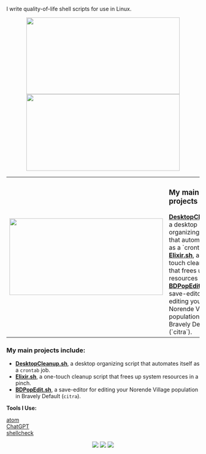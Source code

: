 I write quality-of-life shell scripts for use in Linux.
<div align=center><img height="200px" width="400px" src="https://github-readme-stats.vercel.app/api/top-langs/?username=ifgremlinthen&layout=compact&theme=vision-friendly-dark"/><img height="200px" width="400px" src="http://github-readme-streak-stats.herokuapp.com?user=ifgremlinthen&theme=merko&hide_border=true"/>
</div>

<table align=center><tr><td width=50%><img height="200px" width="400px" src="https://github-readme-stats.vercel.app/api/top-langs/?username=ifgremlinthen&layout=compact&theme=vision-friendly-dark"/></td><td width=50%><h3>My main projects include:</h3>
<b><a href="https://github.com/IfGremlinThen/DesktopCleanup.sh">DesktopCleanup.sh</a></b>, a desktop organizing script that automates itself as a `crontab` job.<break>
<b><a href="https://github.com/IfGremlinThen/Elixir.sh">Elixir.sh</a></b>, a one-touch cleanup script that frees up system resources in a pinch.<break>
<b><a href="https://github.com/IfGremlinThen/BDPopEdit.sh">BDPopEdit.sh</a></b>, a save-editor for editing your Norende Village population in Bravely Default (`citra`).</td></tr></table>
    
### My main projects include:
- **<a href="https://github.com/IfGremlinThen/DesktopCleanup.sh">DesktopCleanup.sh</a>**, a desktop organizing script that automates itself as a `crontab` job.
- **<a href="https://github.com/IfGremlinThen/Elixir.sh">Elixir.sh</a>**, a one-touch cleanup script that frees up system resources in a pinch.
- **<a href="https://github.com/IfGremlinThen/BDPopEdit.sh">BDPopEdit.sh</a>**, a save-editor for editing your Norende Village population in Bravely Default (`citra`).


**Tools I Use:**

<a href="https://github.com/atom/atom">atom</a>\
<a href="https://github.com/lencx/ChatGPT">ChatGPT</a>\
<a href="https://github.com/koalaman/shellcheck">shellcheck</a>

<div align=center><img src="https://img.shields.io/badge/Shell_Script-121011?style=for-the-badge&logo=gnu-bash&logoColor=white">  <img src="https://img.shields.io/badge/Atom-66595C?style=for-the-badge&logo=Atom&logoColor=white">  <img src="https://img.shields.io/badge/Linux_Mint-87CF3E?style=for-the-badge&logo=linux-mint&logoColor=white"></div>
